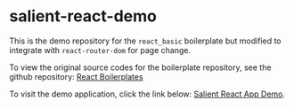 # salient-react-demo

This is the demo repository for the `react_basic` boilerplate but modified to integrate with `react-router-dom` for page change.

To view the original source codes for the boilerplate repository, see the github repository: [React Boilerplates](https://github.com/ry4ngch/react-boilerplates)

To visit the demo application, click the link below:
[Salient React App Demo](https://salient-react-demo.vercel.app/).


